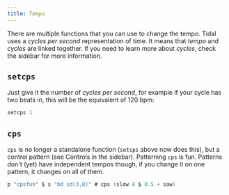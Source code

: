 ```yaml
---
title: Tempo
---
```


There are multiple functions that you can use to change the tempo. Tidal uses a *cycles per second* representation of time. It means that *tempo* and *cycles* are linked together. If you need to learn more about *cycles*, check the sidebar for more information.

## `setcps` 

Just give it the number of *cycles per second*, for example if your cycle has two beats in, this will be the equivalent of 120 bpm:
```c
setcps 1
```

## `cps`

`cps` is no longer a standalone function (`setcps` above now does this), but a control pattern (see Controls in the sidebar). Patterning `cps` is fun. Patterns don't (yet) have independent tempos though, if you change it on one pattern, it changes on all of them.

```c
p "cpsfun" $ s "bd sd(3,8)" # cps (slow 8 $ 0.5 + saw)
```

